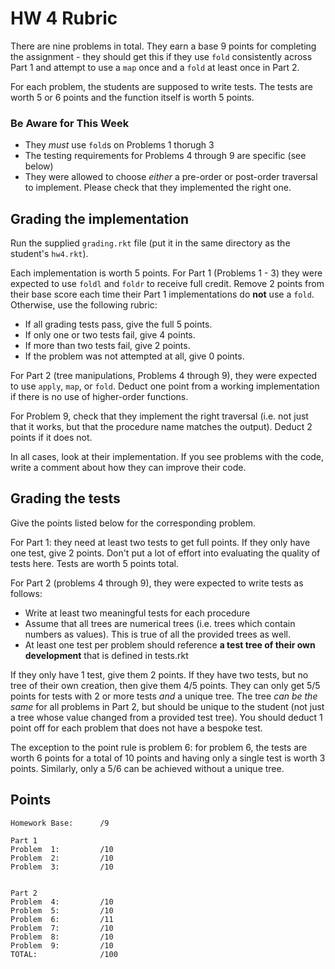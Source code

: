 # HW 4 Rubric

There are nine problems in total. They earn a base 9 points for completing the assignment - they should get this if they use `fold` consistently across Part 1 and attempt to use a `map` once and a `fold` at least once in Part 2.

For each problem, the students are supposed to write tests. The tests are worth 5 or 6 points and the function itself is worth 5 points.

### Be Aware for This Week 

- They _must_ use `fold`s on Problems 1 thorugh 3 
- The testing requirements for Problems 4 through 9 are specific (see below)
- They were allowed to choose *either* a pre-order or post-order traversal to implement. Please check that they implemented the right one.


## Grading the implementation

Run the supplied `grading.rkt` file (put it in the same directory as the student's `hw4.rkt`).

Each implementation is worth 5 points. For Part 1 (Problems 1 - 3) they were expected to use `foldl` and `foldr` to receive full credit. Remove 2 points from their base score each time their Part 1 implementations do **not** use a `fold`. Otherwise, use the following rubric:

- If all grading tests pass, give the full 5 points.
- If only one or two tests fail, give 4 points.
- If more than two tests fail, give 2 points.
- If the problem was not attempted at all, give 0 points.

For Part 2 (tree manipulations, Problems 4 through 9), they were expected to use `apply`, `map`, or `fold`. Deduct one point from a working implementation if there is no use of higher-order functions.

For Problem 9, check that they implement the right traversal (i.e. not just that it works, but that the procedure name matches the output). Deduct 2 points if it does not.

In all cases, look at their implementation. If you see problems with the code, write a comment about how they can improve their code.

## Grading the tests
Give the points listed below for the corresponding problem.

For Part 1: they need at least two tests to get full points. If they only have one test, give 2 points. Don't put a lot of effort into evaluating the quality of tests here. Tests are worth 5 points total.

For Part 2 (problems 4 through 9), they were expected to write tests as follows:

- Write  at least two meaningful tests for each procedure
-  Assume that all trees are numerical trees (i.e. trees which contain numbers as values). This is true of all the provided trees as well.
- At least one test per problem should reference **a test tree of their own development** that is defined in tests.rkt

If they only have 1 test, give them 2 points. If they have two tests, but no tree of their own creation, then give them 4/5 points. They can only get 5/5 points for tests with 2 or more tests _and_ a unique tree. The tree *can be the same* for all problems in Part 2, but should be unique to the student (not just a tree whose value changed from a provided test tree). You should deduct 1 point off for each problem that does not have a bespoke test.

The exception to the point rule is problem 6: for problem 6, the tests are worth 6 points for a total of 10 points and having only a single test is worth 3 points. Similarly, only a 5/6 can be achieved without a unique tree.


## Points
```
Homework Base:      /9

Part 1
Problem  1:         /10
Problem  2:         /10
Problem  3:         /10


Part 2
Problem  4:         /10
Problem  5:         /10
Problem  6:         /11
Problem  7:         /10
Problem  8:         /10
Problem  9:         /10
TOTAL:              /100
```